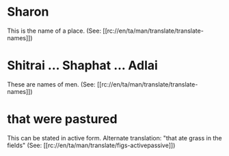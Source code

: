 # Sharon

This is the name of a place. (See: [[rc://en/ta/man/translate/translate-names]])

# Shitrai ... Shaphat ... Adlai

These are names of men. (See: [[rc://en/ta/man/translate/translate-names]])

# that were pastured

This can be stated in active form. Alternate translation: "that ate grass in the fields" (See: [[rc://en/ta/man/translate/figs-activepassive]])

